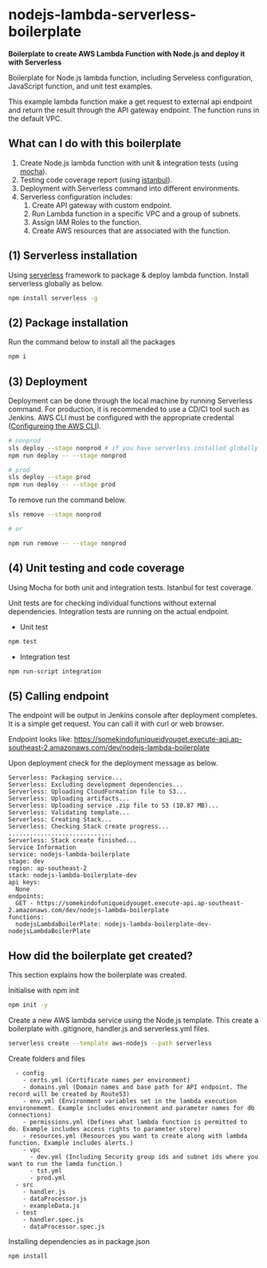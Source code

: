 # nodejs-lambda-serverless-boilerplate

**Boilerplate to create AWS Lambda Function with Node.js and deploy it with Serverless**

Boilerplate for Node.js lambda function, including Serveless configuration, JavaScript function, and unit test examples. 

This example lambda function make a get request to external api endpoint and return the result through the API gateway endpoint. The function runs in the default VPC.

## What can I do with this boilerplate

1. Create Node.js lambda function with unit & integration tests (using [mocha](https://mochajs.org/)).
2. Testing code coverage report (using [istanbul](https://istanbul.js.org/)).
3. Deployment with Serverless command into different environments.
4. Serverless configuration includes: 
    1. Create API gateway with custom endpoint.
    2. Run Lambda function in a specific VPC and a group of subnets.
    3. Assign IAM Roles to the function.
    4. Create AWS resources that are associated with the function.


## (1) Serverless installation
Using [serverless](https://serverless.com/) framework to package & deploy lambda function. Install serverless globally as below.

```bash
npm install serverless -g
```

## (2) Package installation

Run the command below to install all the packages

```bash
npm i
```

## (3) Deployment

Deployment can be done through the local machine by running Serverless command. For production, it is recommended to use a CD/CI tool such as Jenkins. AWS CLI must be configured with the appropriate credental ([Configureing the AWS CLI](https://docs.aws.amazon.com/cli/latest/userguide/cli-chap-configure.html)).

```bash
# nonprod
sls deploy --stage nonprod # if you have serverless installed globally (npm i -g serverless)
npm run deploy -- --stage nonprod

# prod
sls deploy --stage prod
npm run deploy -- --stage prod
```

To remove run the command below.

```bash
sls remove --stage nonprod

# or

npm run remove -- --stage nonprod
```

## (4) Unit testing and code coverage

Using Mocha for both unit and integration tests. Istanbul for test coverage.

Unit tests are for checking individual functions without external dependencies. Integration tests are running on the actual endpoint. 

- Unit test
```bash
npm test
```

- Integration test
```bash
npm run-script integration
```

## (5) Calling endpoint

The endpoint will be output in Jenkins console after deployment completes. It is a simple get request. You can call it with curl or web browser.

Endpoint looks like: https://somekindofuniqueidyouget.execute-api.ap-southeast-2.amazonaws.com/dev/nodejs-lambda-boilerplate

Upon deployment check for the deployment message as below.

```
Serverless: Packaging service...
Serverless: Excluding development dependencies...
Serverless: Uploading CloudFormation file to S3...
Serverless: Uploading artifacts...
Serverless: Uploading service .zip file to S3 (10.87 MB)...
Serverless: Validating template...
Serverless: Creating Stack...
Serverless: Checking Stack create progress...
.............................
Serverless: Stack create finished...
Service Information
service: nodejs-lambda-boilerplate
stage: dev
region: ap-southeast-2
stack: nodejs-lambda-boilerplate-dev
api keys:
  None
endpoints:
  GET - https://somekindofuniqueidyouget.execute-api.ap-southeast-2.amazonaws.com/dev/nodejs-lambda-boilerplate
functions:
  nodejsLambdaBoilerPlate: nodejs-lambda-boilerplate-dev-nodejsLambdaBoilerPlate
```

## How did the boilerplate get created?

This section explains how the boilerplate was created.

Initialise with npm init

```bash
npm init -y

```

Create a new AWS lambda service using the Node.js template. This create a boilerplate with .gitignore, handler.js and serverless.yml files.

```bash
serverless create --template aws-nodejs --path serverless
```

Create folders and files

```
  - config
    - certs.yml (Certificate names per environment)
    - domains.yml (Domain names and base path for API endpoint. The record will be created by Route53)
    - env.yml (Environment variables set in the lambda execution environememt. Example includes environment and parameter names for db connections)
    - permissions.yml (Defines what lambda function is permitted to do. Example includes access rights to parameter store)
    - resources.yml (Resources you want to create along with lambda function. Example includes alerts.)
    - vpc
      - dev.yml (Including Security group ids and subnet ids where you want to run the lamda function.)
      - tst.yml
      - prod.yml
  - src
    - handler.js
    - dataProcessor.js
    - exampleData.js
  - test
    - handler.spec.js
    - dataProcessor.spec.js

```

Installing dependencies as in package.json

```
npm install
```
